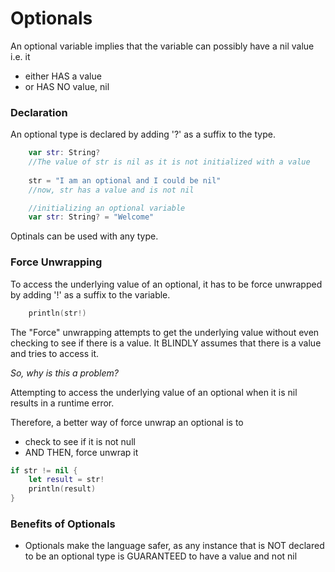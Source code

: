 # Optionals

An optional variable implies that the variable can possibly have a nil value i.e. it
* either HAS a value
* or HAS NO value, nil

### Declaration

An optional type is declared by adding '?' as a suffix to the type.

```swift
	var str: String? 
	//The value of str is nil as it is not initialized with a value
	
	str = "I am an optional and I could be nil"
	//now, str has a value and is not nil
```


```swift
	//initializing an optional variable
	var str: String? = "Welcome"
```

Optinals can be used with any type. 

### Force Unwrapping

To access the underlying value of an optional, it has to be force unwrapped by adding '!' as a suffix to the variable.

```swift
	println(str!)
```

The "Force" unwrapping attempts to get the underlying value without even checking to see if there is a value. It BLINDLY assumes that there is a value and tries to access it.

<i>So, why is this a problem?</i>

Attempting to access the underlying value of an optional when it is nil results in a runtime error.

Therefore, a better way of force unwrap an optional is to
* check to see if it is not null
* AND THEN, force unwrap it

```swift
if str != nil {
	let result = str!
	println(result)
}
```


### Benefits of Optionals

* Optionals make the language safer, as any instance that is NOT declared to be an optional type is GUARANTEED to have a value and not nil
